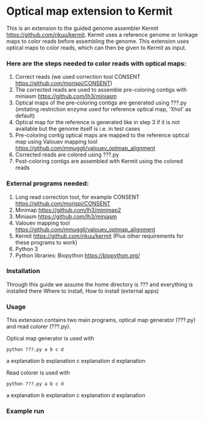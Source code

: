 # Optical map extension to Kermit

This is an extension to the guided genome assembler Kermit https://github.com/rikuu/kermit. Kermit uses a reference genome or lonkage maps to color reads before assembling the genome. This extension uses optical maps to color reads, which can then be given to Kermit as input.

### Here are the steps needed to color reads with optical maps:
1. Correct reads (we used correction tool CONSENT https://github.com/morispi/CONSENT)
2. The corrected reads are used to assemble pre-coloring contigs with miniasm https://github.com/lh3/miniasm
3. Optical maps of the pre-coloring contigs are generated using ???.py (imitating restriction enzyme used for reference optical map, 'XhoI' as default)
4. Optical map for the reference is generated like in step 3 if it is not available but the genome itself is i.e. in test cases
5. Pre-coloring contig optical maps are mapped to the reference optical map using Valouev mapping tool https://github.com/mmuggli/valouev_optmap_alignment
6. Corrected reads are colored using ???.py
7. Post-coloring contigs are assembled with Kermit using the colored reads


### External programs needed:
1. Long read correction tool, for example CONSENT https://github.com/morispi/CONSENT
2. Minimap https://github.com/lh3/minimap2
3. Miniasm https://github.com/lh3/miniasm
4. Valouev mapping tool https://github.com/mmuggli/valouev_optmap_alignment
5. Kermit https://github.com/rikuu/kermit
(Plus other requirements for these programs to work)
6. Python 3
7. Python libraries: Biopython https://biopython.org/

### Installation
Through this guide we assume the home directory is ??? and everything is installed there
Where to install,
How to install (external apps)


### Usage
This extension contains two main programs, optical map generator (???.py) and read colorer (???.py).

Optical map generator is used with 
```
python ???.py a b c d
```
a explanation
b explanation
c explanation
d explanation

Read colorer is used with 
```
python ???.py a b c d
```
a explanation
b explanation
c explanation
d explanation

### Example run



